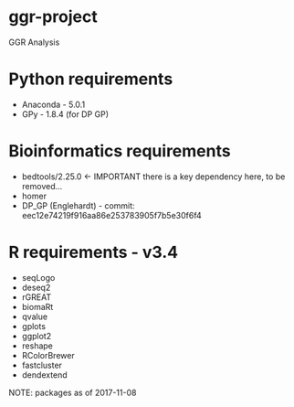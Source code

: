 # ggr-project
GGR Analysis

# Python requirements
- Anaconda - 5.0.1
- GPy - 1.8.4 (for DP GP)

# Bioinformatics requirements
- bedtools/2.25.0 <- IMPORTANT there is a key dependency here, to be removed...
- homer
- DP_GP (Englehardt) - commit: eec12e74219f916aa86e253783905f7b5e30f6f4

# R requirements - v3.4
- seqLogo
- deseq2
- rGREAT
- biomaRt
- qvalue
- gplots
- ggplot2
- reshape
- RColorBrewer
- fastcluster
- dendextend

NOTE: packages as of 2017-11-08